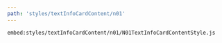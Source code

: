 ```yaml
---
path: 'styles/textInfoCardContent/n01'
---
```


`embed:styles/textInfoCardContent/n01/N01TextInfoCardContentStyle.js`
